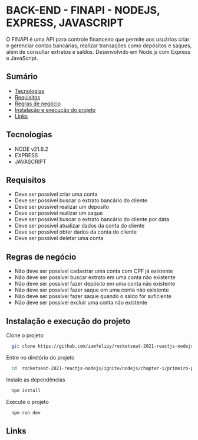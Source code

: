 # BACK-END - FINAPI - NODEJS, EXPRESS, JAVASCRIPT

O FINAPI é uma API para controle financeiro que permite aos usuários criar e gerenciar contas bancárias, realizar transações como depósitos e saques, além de consultar extratos e saldos. Desenvolvido em Node.js com Express e JavaScript.

## Sumário

- [Tecnologias](#tecnologias)
- [Requisitos](#requisitos)
- [Regras de negócio](#regras-de-negócio)
- [Instalação e execução do projeto](#instalacao-e-execução-do-projeto)
- [Links](#links)

## Tecnologias

- NODE v21.6.2
- EXPRESS
- JAVASCRIPT

## Requisitos
- Deve ser possível criar uma conta
- Deve ser possível buscar o extrato bancário do cliente
- Deve ser possível realizar um deposito
- Deve ser possível realizar um saque
- Deve ser possível buscar o extrato bancário do cliente por data
- Deve ser possível atualizar dados da conta do cliente
- Deve ser possível obter dados da conta do cliente
- Deve ser possível deletar uma conta

## Regras de negócio
- Não deve ser possível cadastrar uma conta com CPF já existente
- Não deve ser possível buscar extrato em uma conta não existente
- Não deve ser possível fazer depósito em uma conta não existente
- Não deve ser possível fazer saque em uma conta não existente
- Não deve ser possível fazer saque quando o saldo for suficiente
- Não deve ser possível excluir uma conta não existente


## Instalação e execução do projeto

Clone o projeto

```bash
  git clone https://github.com/iamfelipy/rocketseat-2021-reactjs-nodejs
```

Entre no diretório do projeto

```bash
  cd  rocketseat-2021-reactjs-nodejs/ignite/nodejs/chapter-i/primeiro-projeto-com-nodejs/FINAPI
```

Instale as dependências

```bash
  npm install
```

Execute o projeto

```bash
  npm run dev
```

## Links




